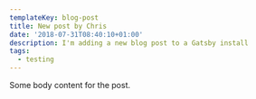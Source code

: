```yaml
---
templateKey: blog-post
title: New post by Chris
date: '2018-07-31T08:40:10+01:00'
description: I'm adding a new blog post to a Gatsby install
tags:
  - testing
---
```

Some body content for the post.
